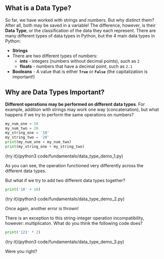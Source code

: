 ## What is a Data Type?
So far, we have worked with strings and numbers. But why distinct them? After all, both may be saved in a variable! The difference, however, is their **Data Type**, or the classification of the data they each represent. There are many different types of data types in Python, but the 4 main data types in Python:

* **Strings**
* There are two different types of numbers:
  * **ints** - integers (numbers without decimal points), such as `2`
  * **floats** - numbers that have a decimal point, such as `2.1`
* **Booleans** - A value that is either **`True`** or **`False`** (the capitalization is important!)

## Why are Data Types Important?
**Different operations may be performed on different data types**. For example, addition with strings may work one way (concatenation), but what happens if we try to perform the same operations on numbers?

```python
my_num_one = 10
my_num_two = 20
my_string_one = '10'
my_string_two = '20'
print(my_num_one + my_num_two)
print(my_string_one + my_string_two)
```

{try it}(python3 code/fundamentals/data_type_demo_1.py)

As you can see, the operation functioned very differently across the different data types.

But what if we try to add two different data types together?

```python
print('10' + 10)
```

{try it}(python3 code/fundamentals/data_type_demo_2.py)

Once again, another error is thrown!

There is an exception to this string-integer operation incompatibility, however: multiplicaton. What do you think the following code does?

```python
print('123' * 2)
```

{try it}(python3 code/fundamentals/data_type_demo_3.py)

Were you right?